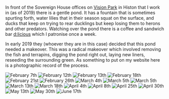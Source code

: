 In front of the Sovereign House offices on
[Vision Park](https://www.visionparkcambridge.com/) in
Histon that I work in (as of 2019) there
is a gentle pond. It has a fountain that is sometimes spurting forth,
water lilies that in their season squat on the surface, and ducks
that keep on trying to rear ducklings but keep losing them to
herons and other predators. Watching over the pond
there is a coffee and sandwich
bar [d:licious](http://www.d-licious.org/) which I patronise once a week.

In early 2019 they (whoever they are in this case) decided that this
pond needed a makeover. This was a radical makeover which involved removing
the fish and terrapins, digging the pond right out, laying new liners,
reseeding the surrounding green. As something to put on my website
here is a photographic record of the process.

![February 7th](2016_02_07.jpg)
![February 12th](2019_02_12.jpg)
![February 13th](2019_02_13.jpg)
![February 18th](2019_02_18.jpg)
![February 21st](2019_02_21.jpg)
![February 26th](2019_02_26.jpg)
![March 4th](2019_03_04.jpg)
![March 5th](2019_03_05.jpg)
![March 5th](2019_03_05A.jpg)
![March 13th](2019_03_13.jpg)
![March 18th](2019_03_18.jpg)
![April 4th](2019_04_04.jpg)
![April 8th](2019_04_08.jpg)
![April 25th](2019_04_25.jpg)
![April 30th](2019_04_30.jpg)
![May 13th](2019_05_13.jpg)
![May 30th](2019_05_30.jpg)
![June 17th](2019_06_17.jpg)
